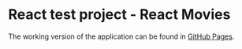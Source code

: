 # React test project - React Movies

The working version of the application can be found in [GitHub Pages](https://github.com/AndreySlesarchuk/react-movies).

